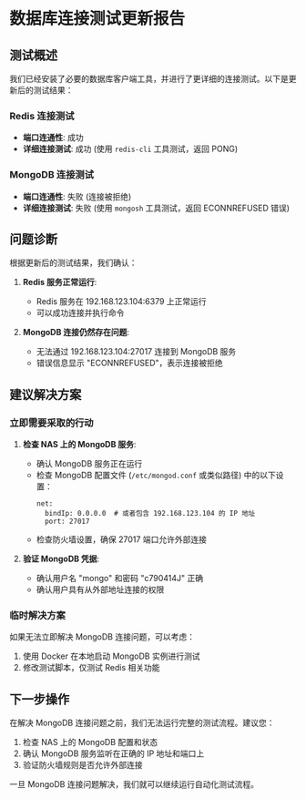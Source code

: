 # 数据库连接测试更新报告

## 测试概述

我们已经安装了必要的数据库客户端工具，并进行了更详细的连接测试。以下是更新后的测试结果：

### Redis 连接测试
- **端口连通性**: 成功
- **详细连接测试**: 成功 (使用 `redis-cli` 工具测试，返回 PONG)

### MongoDB 连接测试
- **端口连通性**: 失败 (连接被拒绝)
- **详细连接测试**: 失败 (使用 `mongosh` 工具测试，返回 ECONNREFUSED 错误)

## 问题诊断

根据更新后的测试结果，我们确认：

1. **Redis 服务正常运行**:
   - Redis 服务在 192.168.123.104:6379 上正常运行
   - 可以成功连接并执行命令

2. **MongoDB 连接仍然存在问题**:
   - 无法通过 192.168.123.104:27017 连接到 MongoDB 服务
   - 错误信息显示 "ECONNREFUSED"，表示连接被拒绝

## 建议解决方案

### 立即需要采取的行动
1. **检查 NAS 上的 MongoDB 服务**:
   - 确认 MongoDB 服务正在运行
   - 检查 MongoDB 配置文件 (`/etc/mongod.conf` 或类似路径) 中的以下设置：
     ```
     net:
       bindIp: 0.0.0.0  # 或者包含 192.168.123.104 的 IP 地址
       port: 27017
     ```
   - 检查防火墙设置，确保 27017 端口允许外部连接

2. **验证 MongoDB 凭据**:
   - 确认用户名 "mongo" 和密码 "c790414J" 正确
   - 确认用户具有从外部地址连接的权限

### 临时解决方案
如果无法立即解决 MongoDB 连接问题，可以考虑：
1. 使用 Docker 在本地启动 MongoDB 实例进行测试
2. 修改测试脚本，仅测试 Redis 相关功能

## 下一步操作

在解决 MongoDB 连接问题之前，我们无法运行完整的测试流程。建议您：

1. 检查 NAS 上的 MongoDB 配置和状态
2. 确认 MongoDB 服务监听在正确的 IP 地址和端口上
3. 验证防火墙规则是否允许外部连接

一旦 MongoDB 连接问题解决，我们就可以继续运行自动化测试流程。